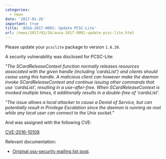 ```yaml
---
categories:
  - news
date: '2017-01-26'
important: true
title: 'AOSA-2017-0001: Update PCSC-Lite'
url: /news/2017/01/26/aosa-2017-0001-update-pcsc-lite.html
---
```



Please update your `pcsclite` package to version `1.8.20`.

A security vulnerability was disclosed for PCSC-Lite:

*"The SCardReleaseContext function normally releases resources associated with the
given handle (including 'cardsList') and clients should cease using this handle.
A malicious client can however make the daemon invoke SCardReleaseContext and
continue issuing other commands that use 'cardsList', resulting in a
use-after-free.  When SCardReleaseContext is invoked multiple times, it
additionally results in a double-free of 'cardsList'.*

*"The issue allows a local attacker to cause a Denial of Service, but can
potentially result in Privilege Escalation since the daemon is running as root
while any local user can connect to the Unix socket."*

And was assigned with the following CVE:

[CVE-2016-10109](https://cve.mitre.org/cgi-bin/cvename.cgi?name=CVE-2016-10109).

Relevant documentation:

- [Original oss-security mailing list post](http://seclists.org/oss-sec/2017/q1/18).